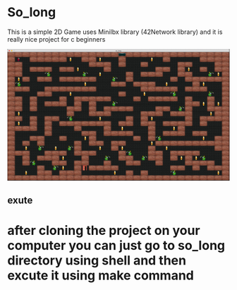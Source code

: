 # So_long
This is a simple 2D Game uses Minilbx library (42Network library) and it is really nice project for c beginners 

<img src="Screen Shot 2022-02-08 at 4.47.33 PM.png" />

## exute
# after cloning the project on your computer you can just go to so_long directory using shell and then excute it using make command
